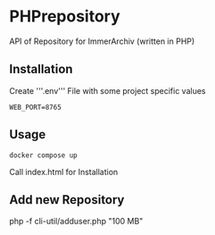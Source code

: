 # PHPrepository

API of Repository for ImmerArchiv (written in PHP)

## Installation
Create '''.env''' File with some project specific values
```
WEB_PORT=8765
```

## Usage
```
docker compose up
```

Call index.html for Installation

## Add new Repository
php -f cli-util/adduser.php <username> "100 MB"
